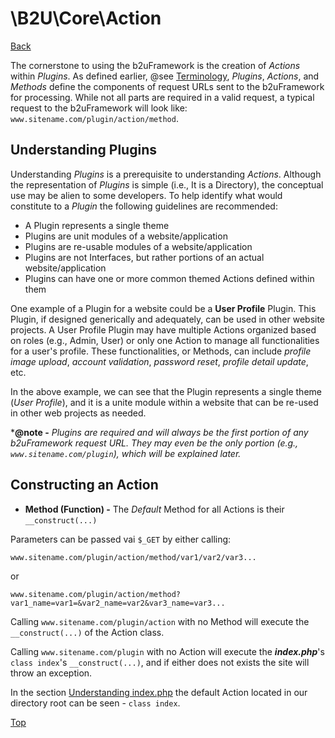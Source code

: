 # \B2U\Core\Action

[Back](https://github.com/bob2u/b2uFramework-public/blob/master/README.md#the-b2ucore-namespace)

The cornerstone to using the b2uFramework is the creation of _Actions_ within _Plugins_. As defined earlier, @see [Terminology](https://github.com/bob2u/b2uFramework-public/blob/master/README.md#terminology), _Plugins_, _Actions_, and _Methods_ define the components of request URLs sent to the b2uFramework for processing. While not all parts are required in a valid request, a typical request to the b2uFramework will look like: `www.sitename.com/plugin/action/method`.

## Understanding Plugins
Understanding _Plugins_ is a prerequisite to understanding _Actions_. Although the representation of _Plugins_ is simple (i.e., It is a Directory), the conceptual use may be alien to some developers. To help identify what would constitute to a _Plugin_ the following guidelines are recommended:

* A Plugin represents a single theme
* Plugins are unit modules of a website/application
* Plugins are re-usable modules of a website/application
* Plugins are not Interfaces, but rather portions of an actual website/application
* Plugins can have one or more common themed Actions defined within them

One example of a Plugin for a website could be a **User Profile** Plugin. This Plugin, if designed generically and adequately, can be used in other website projects. A User Profile Plugin may have multiple Actions organized based on roles (e.g., Admin, User) or only one Action to manage all functionalities for a user's profile. These functionalities, or Methods, can include _profile image upload_, _account validation_, _password reset_, _profile detail update_, etc.

In the above example, we can see that the Plugin represents a single theme (_User Profile_), and it is a unite module within a website that can be re-used in other web projects as needed.

***@note -** _Plugins are required and will always be the first portion of any b2uFramework request URL. They may even be the only portion (e.g., `www.sitename.com/plugin`), which will be explained later._

## Constructing an Action


* **Method (Function) -**  The _Default_ Method for all Actions is their `__construct(...)`

 Parameters can be passed vai `$_GET` by either calling: 

`www.sitename.com/plugin/action/method/var1/var2/var3...`

or 

`www.sitename.com/plugin/action/method?var1_name=var1=&var2_name=var2&var3_name=var3...`

Calling `www.sitename.com/plugin/action` with no Method will execute the `__construct(...)` of the Action class.

Calling `www.sitename.com/plugin` with no Action will execute the ***index.php***'s `class index`'s `__construct(...)`, and if either does not exists the site will throw an exception.

In the section [Understanding index.php](https://github.com/bob2u/b2uFramework-public#understanding-indexphp) the default Action located in our directory root can be seen - `class index`.

[Top](https://github.com/bob2u/b2uFramework-public/blob/master/README/README_ACTION.md#b2ucoreaction)
